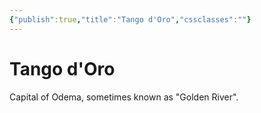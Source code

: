 ```yaml
---
{"publish":true,"title":"Tango d'Oro","cssclasses":""}
---
```



# Tango d'Oro

Capital of Odema, sometimes known as "Golden River".
